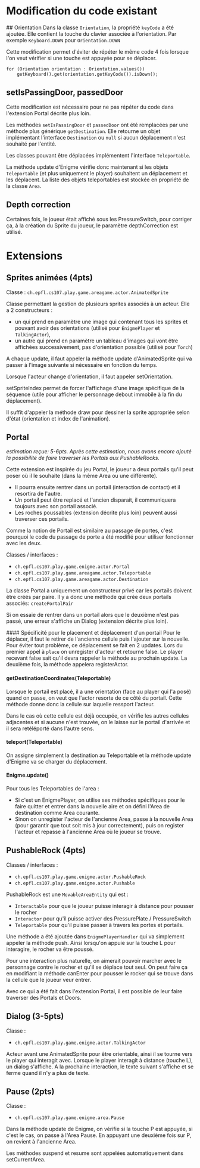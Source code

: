 # Modification du code existant
## Orientation
Dans la classe `Orientation`, la propriété `keyCode` a été ajoutée.
Elle contient la touche du clavier associée à l'orientation. Par exemple `Keyboard.DOWN` pour `Orientation.DOWN`

Cette modification permet d'éviter de répéter le même code 4 fois lorsque l'on veut vérifier si une touche est appuyée pour se déplacer.
```
for (Orientation orientation : Orientation.values())
    getKeyboard().get(orientation.getKeyCode()).isDown();
```

## setIsPassingDoor, passedDoor
Cette modification est nécessaire pour ne pas répéter du code dans l'extension Portal décrite plus loin.

Les méthodes `setIsPassingDoor` et `passedDoor` ont été remplacées par une méthode plus générique `getDestination`.
Elle retourne un objet implémentant l'interface `Destination` ou `null` si aucun déplacement n'est souhaité par l'entité.

Les classes pouvant être déplacées implémentent l'interface `Teleportable`.

La méthode update d'Enigme vérifie donc maintenant si les objets `Teleportable` (et plus uniquement le player) souhaitent un déplacement et les déplacent.
La liste des objets teleportables est stockée en propriété de la classe `Area`.

## Depth correction
Certaines fois, le joueur était affiché sous les PressureSwitch, pour corriger ça, à la création du Sprite du joueur,
le paramètre depthCorrection est utilisé. 

# Extensions

## Sprites animées (4pts)
Classe : `ch.epfl.cs107.play.game.areagame.actor.AnimatedSprite`

Classe permettant la gestion de plusieurs sprites associés à un acteur.
Elle a 2 constructeurs :
- un qui prend en paramètre une image qui contenant tous les sprites et pouvant avoir des orientations
(utilisé pour `EnigmePlayer` et `TalkingActor`),
- un autre qui prend en paramètre un tableau d'images qui vont être affichées successivement, pas d'orientation possible
(utilisé pour `Torch`)

A chaque update, il faut appeler la méthode update d'AnimatedSprite qui va passer à l'image suivante si nécessaire
en fonction du temps.

Lorsque l'acteur change d'orientation, il faut appeler setOrientation.

setSpriteIndex permet de forcer l'affichage d'une image spécifique de la séquence
(utile pour afficher le personnage debout immobile à la fin du déplacement).

Il suffit d'appeler la méthode draw pour dessiner la sprite appropriée selon d'état (orientation et index de l'animation).


## Portal
_estimation reçue: 5-6pts.
Après cette estimation, nous avons encore ajouté la possibilité de faire traverser les Portals aux PushableRocks._

Cette extension est inspirée du jeu Portal, le joueur a deux portails qu'il peut poser où il le souhaite
(dans la même Area ou une différente).
- Il pourra ensuite rentrer dans un portail (interaction de contact) et il resortira de l'autre.
- Un portail peut être replacé et l'ancien disparait, il communiquera toujours avec son portail associé.
- Les roches poussables (extension décrite plus loin) peuvent aussi traverser ces portails. 

Comme la notion de Portail est similaire au passage de portes, c'est pourquoi le code du passage de porte a été modifié
pour utiliser fonctionner avec les deux.

Classes / interfaces :
- `ch.epfl.cs107.play.game.enigme.actor.Portal`
- `ch.epfl.cs107.play.game.areagame.actor.Teleportable`
- `ch.epfl.cs107.play.game.areagame.actor.Destination`

La classe Portal a uniquement un constructeur privé car les portails doivent être créés par paire.
Il y a donc une méthode qui crée deux portails associés: `createPortalPair`

Si on essaie de rentrer dans un portail alors que le deuxième n'est pas passé, une erreur s'affiche un Dialog (extension décrite plus loin).

#### Spécificité pour le placement et déplacement d'un portail
Pour le déplacer, il faut le retirer de l'ancienne cellule puis l'ajouter sur la nouvelle.
Pour éviter tout problème, ce déplacement se fait en 2 updates. Lors du premier appel à `place` on unregister d'acteur et retourne false.
Le player recevant false sait qu'il devra rappeler la méthode au prochain update. La deuxième fois, la méthode appelera registerActor.

#### getDestinationCoordinates(Teleportable)
Lorsque le portail est placé, il a une orientation (face au player qui l'a posé) quand on passe, on veut que l'actor resorte
de ce côté du portail. Cette méthode donne donc la cellule sur laquelle ressport l'acteur.

Dans le cas où cette cellule est déjà occupée, on vérifie les autres cellules adjacentes et si aucune n'est trouvée,
on le laisse sur le portail d'arrivée et il sera retéléporté dans l'autre sens.

#### teleport(Teleportable)
On assigne simplement la destination au Teleportable et la méthode update d'Enigme va se charger du déplacement.

#### Enigme.update()
Pour tous les Teleportables de l'area :
- Si c'est un EnigmePlayer, on utilise ses méthodes spécifiques pour le faire quitter et entrer dans la nouvelle aire et
on défini l'Area de destination comme Area courante.
- Sinon on unregister l'acteur de l'ancienne Area, passe à la nouvelle Area (pour garantir que tout soit mis à jour correctement),
puis on register l'acteur et repasse à l'ancienne Area où le joueur se trouve.


## PushableRock (4pts)
Classes / interfaces :
- `ch.epfl.cs107.play.game.enigme.actor.PushableRock`
- `ch.epfl.cs107.play.game.enigme.actor.Pushable`

PushableRock est une `MovableAreaEntity` qui est :
- `Interactable` pour que le joueur puisse interagir à distance pour pousser le rocher
- `Interactor` pour qu'il puisse activer des PressurePlate / PressureSwitch
- `Teleportable` pour qu'il puisse passer à travers les portes et portails.

Une méthode a été ajoutée dans `EnigmePlayerHandler` qui va simplement appeler la méthode push.
Ainsi lorsqu'on appuie sur la touche L pour interagire, le rocher va être poussé.

Pour une interaction plus naturelle, on aimerait pouvoir marcher avec le personnage contre le rocher et qu'il se déplace tout seul.
On peut faire ça en modifiant la méthode canEnter pour pousser le rocker qui se trouve dans la cellule que le joueur veur entrer.

Avec ce qui a été fait dans l'extension Portal, il est possible de leur faire traverser des Portals et Doors. 

## Dialog (3-5pts)
Classe :
- `ch.epfl.cs107.play.game.enigme.actor.TalkingActor`

Acteur avant une AnimatedSprite pour être orientable, ainsi il se tourne vers le player qui interagit avec.
Lorsque le player interagit à distance (touche L), un dialog s'affiche. A la prochaine interaction, le texte suivant s'affiche
et se ferme quand il n'y a plus de texte. 

## Pause (2pts)
Classe :
- `ch.epfl.cs107.play.game.enigme.area.Pause`

Dans la méthode update de Enigme, on vérifie si la touche P est appuyée, si c'est le cas, on passe à l'Area Pause.
En appuyant une deuxième fois sur P, on revient à l'ancienne Area.

Les méthodes suspend et resume sont appelées automatiquement dans setCurrentArea.